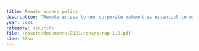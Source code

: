 ```yaml
---
title: Remote access policy
description: "Remote access to our corporate network is essential to maintain our team’s productivity, but in many cases this remote access originates from networks that may already be compromised or are at a significantly lower security posture than our corporate network. We must mitigate these external risks the best of our ability."
year: 2021
category: securite
file: /assets/documents/2021/noesya-rap-1.0.pdf
size: 62ko
---
```

